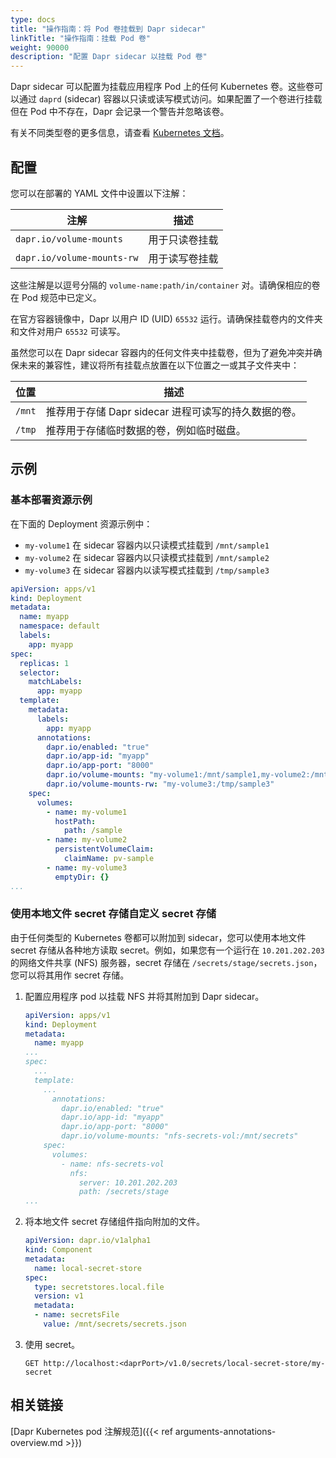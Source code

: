```yaml
---
type: docs
title: "操作指南：将 Pod 卷挂载到 Dapr sidecar"
linkTitle: "操作指南：挂载 Pod 卷"
weight: 90000
description: "配置 Dapr sidecar 以挂载 Pod 卷"
---
```


Dapr sidecar 可以配置为挂载应用程序 Pod 上的任何 Kubernetes 卷。这些卷可以通过 `daprd` (sidecar) 容器以只读或读写模式访问。如果配置了一个卷进行挂载但在 Pod 中不存在，Dapr 会记录一个警告并忽略该卷。

有关不同类型卷的更多信息，请查看 [Kubernetes 文档](https://kubernetes.io/docs/concepts/storage/volumes/)。

## 配置

您可以在部署的 YAML 文件中设置以下注解：

| 注解 | 描述 |
| ---------- | ----------- |
| `dapr.io/volume-mounts` | 用于只读卷挂载 |
| `dapr.io/volume-mounts-rw` | 用于读写卷挂载 |

这些注解是以逗号分隔的 `volume-name:path/in/container` 对。请确保相应的卷在 Pod 规范中已定义。

在官方容器镜像中，Dapr 以用户 ID (UID) `65532` 运行。请确保挂载卷内的文件夹和文件对用户 `65532` 可读写。

虽然您可以在 Dapr sidecar 容器内的任何文件夹中挂载卷，但为了避免冲突并确保未来的兼容性，建议将所有挂载点放置在以下位置之一或其子文件夹中：

| 位置 | 描述 |
| -------- | ----------- |
| `/mnt` | 推荐用于存储 Dapr sidecar 进程可读写的持久数据的卷。 |
| `/tmp` | 推荐用于存储临时数据的卷，例如临时磁盘。 |

## 示例

### 基本部署资源示例

在下面的 Deployment 资源示例中：
- `my-volume1` 在 sidecar 容器内以只读模式挂载到 `/mnt/sample1`
- `my-volume2` 在 sidecar 容器内以只读模式挂载到 `/mnt/sample2`
- `my-volume3` 在 sidecar 容器内以读写模式挂载到 `/tmp/sample3`

```yaml
apiVersion: apps/v1
kind: Deployment
metadata:
  name: myapp
  namespace: default
  labels:
    app: myapp
spec:
  replicas: 1
  selector:
    matchLabels:
      app: myapp
  template:
    metadata:
      labels:
        app: myapp
      annotations:
        dapr.io/enabled: "true"
        dapr.io/app-id: "myapp"
        dapr.io/app-port: "8000"
        dapr.io/volume-mounts: "my-volume1:/mnt/sample1,my-volume2:/mnt/sample2"
        dapr.io/volume-mounts-rw: "my-volume3:/tmp/sample3"
    spec:
      volumes:
        - name: my-volume1
          hostPath:
            path: /sample
        - name: my-volume2
          persistentVolumeClaim:
            claimName: pv-sample
        - name: my-volume3
          emptyDir: {}
...
```

### 使用本地文件 secret 存储自定义 secret 存储

由于任何类型的 Kubernetes 卷都可以附加到 sidecar，您可以使用本地文件 secret 存储从各种地方读取 secret。例如，如果您有一个运行在 `10.201.202.203` 的网络文件共享 (NFS) 服务器，secret 存储在 `/secrets/stage/secrets.json`，您可以将其用作 secret 存储。

1. 配置应用程序 pod 以挂载 NFS 并将其附加到 Dapr sidecar。

   ```yaml
   apiVersion: apps/v1
   kind: Deployment
   metadata:
     name: myapp
   ...
   spec:
     ...
     template:
       ...
         annotations:
           dapr.io/enabled: "true"
           dapr.io/app-id: "myapp"
           dapr.io/app-port: "8000"
           dapr.io/volume-mounts: "nfs-secrets-vol:/mnt/secrets"
       spec:
         volumes:
           - name: nfs-secrets-vol
             nfs:
               server: 10.201.202.203
               path: /secrets/stage
   ...
   ```

1. 将本地文件 secret 存储组件指向附加的文件。

   ```yaml
   apiVersion: dapr.io/v1alpha1
   kind: Component
   metadata:
     name: local-secret-store
   spec:
     type: secretstores.local.file
     version: v1
     metadata:
     - name: secretsFile
       value: /mnt/secrets/secrets.json
   ```

1. 使用 secret。

   ```
   GET http://localhost:<daprPort>/v1.0/secrets/local-secret-store/my-secret
   ```

## 相关链接

[Dapr Kubernetes pod 注解规范]({{< ref arguments-annotations-overview.md >}})
